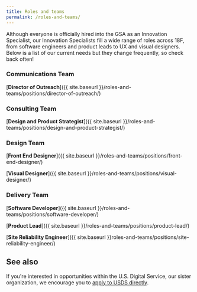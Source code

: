 ```yaml
---
title: Roles and teams
permalink: /roles-and-teams/
---
```

Although everyone is officially hired into the GSA as an Innovation Specialist, our Innovation Specialists fill a wide range of roles across 18F, from software engineers and product leads to UX and visual designers. Below is a list of our current needs but they change frequently, so check back often!

### Communications Team
[**Director of Outreach**]({{ site.baseurl }}/roles-and-teams/positions/director-of-outreach/)

### Consulting Team
[**Design and Product Strategist**]({{ site.baseurl }}/roles-and-teams/positions/design-and-product-strategist/)

### Design Team

[**Front End Designer**]({{ site.baseurl }}/roles-and-teams/positions/front-end-designer/)

[**Visual Designer**]({{ site.baseurl }}/roles-and-teams/positions/visual-designer/)

### Delivery Team

[**Software Developer**]({{ site.baseurl }}/roles-and-teams/positions/software-developer/)

[**Product Lead**]({{ site.baseurl }}/roles-and-teams/positions/product-lead/)

[**Site Reliability Engineer**]({{ site.baseurl }}roles-and-teams/positions/site-reliability-engineer/)

## See also
If you're interested in opportunities within the U.S. Digital Service, our sister organization, we encourage you to [apply to USDS directly](https://www.whitehouse.gov/digital/united-states-digital-service).
